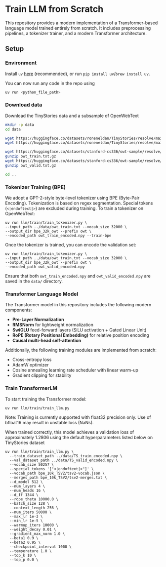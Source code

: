 # Train LLM from Scratch
This repository provides a modern implementation of a Transformer-based language model trained entirely from scratch. It includes preprocessing pipelines, a tokenizer trainer, and a modern Transformer architecture.
## Setup

### Environment
Install `uv` [here](https://github.com/astral-sh/uv) (recommended), or run `pip install uv`/`brew install uv`.

You can now run any code in the repo using
```sh
uv run <python_file_path>
```

### Download data
Download the TinyStories data and a subsample of OpenWebText

``` sh
mkdir -p data
cd data

wget https://huggingface.co/datasets/roneneldan/TinyStories/resolve/main/TinyStoriesV2-GPT4-train.txt
wget https://huggingface.co/datasets/roneneldan/TinyStories/resolve/main/TinyStoriesV2-GPT4-valid.txt

wget https://huggingface.co/datasets/stanford-cs336/owt-sample/resolve/main/owt_train.txt.gz
gunzip owt_train.txt.gz
wget https://huggingface.co/datasets/stanford-cs336/owt-sample/resolve/main/owt_valid.txt.gz
gunzip owt_valid.txt.gz

cd ..
```

### Tokenizer Training (BPE)
We adopt a GPT-2-style byte-level tokenizer using BPE (Byte-Pair Encoding). Tokenization is based on regex segmentation. Special tokens (`<|endoftext|>`) are excluded during training.
To train a tokenizer on OpenWebText:
```
uv run llm/train/train_tokenizer.py \
--input_path ../data/owt_train.txt --vocab_size 32000 \
--output_dir bpe_32k_owt --prefix owt \
--encoded_path owt_train_encoded.npy --train-bpe
```
Once the tokenizer is trained, you can encode the validation set:
```
uv run llm/train/train_tokenizer.py \
--input_path ../data/owt_train.txt --vocab_size 32000 \
--output_dir bpe_32k_owt --prefix owt \
--encoded_path owt_valid_encoded.npy
```
Ensure that both `owt_train_encoded.npy` and `owt_valid_encoded.npy` are saved in the `data/` directory.

### Transformer Language Model
The Transformer model in this repository includes the following modern components:

- **Pre-Layer Normalization**  
- **RMSNorm** for lightweight normalization  
- **SwiGLU** feed-forward layers (SiLU activation + Gated Linear Unit)  
- **RoPE (Rotary Positional Embedding)** for relative position encoding  
- **Causal multi-head self-attention**

Additionally, the following training modules are implemented from scratch:

- Cross-entropy loss  
- AdamW optimizer  
- Cosine annealing learning rate scheduler with linear warm-up  
- Gradient clipping for stability

### Train TransformerLM
To start training the Transformer model:
```
uv run llm/train/train_llm.py
```
Note: Training is currently supported with float32 precision only. Use of bfloat16 may result in unstable loss (NaNs).

When trained correctly, this model achieves a validation loss of approximately 1.2806 using the default hyperparameters listed below on TinyStories dataset
```
uv run llm/train/train_llm.py \
  --train_dataset_path ../data/TS_train_encoded.npy \
  --val_dataset_path ../data/TS_valid_encoded.npy \
  --vocab_size 50257 \
  --special_tokens '["<|endoftext|>"]' \
  --vocab_path bpe_10k_TSV2/tsv2-vocab.json \
  --merges_path bpe_10k_TSV2/tsv2-merges.txt \
  --d_model 512 \
  --num_layers 4 \
  --num_heads 16 \
  --d_ff 1344 \
  --rope_theta 10000.0 \
  --batch_size 128 \
  --context_length 256 \
  --num_iters 50000 \
  --max_lr 1e-3 \
  --min_lr 1e-5 \
  --warmup_iters 10000 \
  --weight_decay 0.01 \
  --gradient_max_norm 1.0 \
  --beta1 0.9 \
  --beta2 0.95 \
  --checkpoint_interval 1000 \
  --temperature 1.0 \
  --top_k 10 \
  --top_p 0.0 \
```
